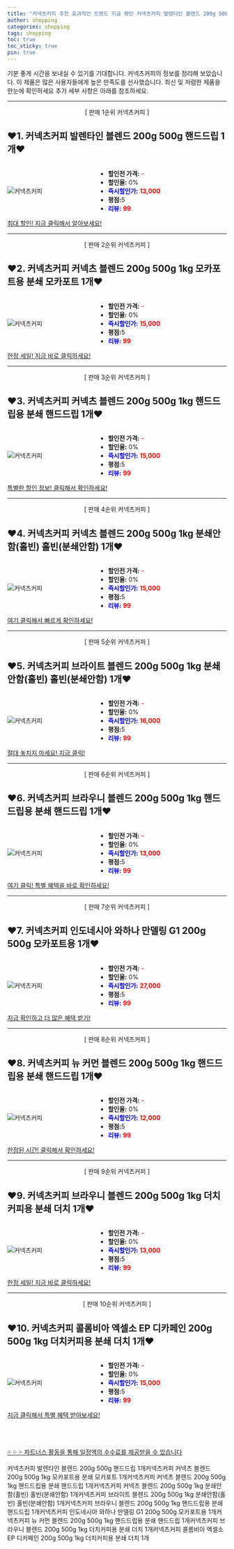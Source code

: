 ```yaml
---
title: "커넥츠커피 추천 효과적인 트렌드 지금 확인 커넥츠커피 발렌타인 블렌드 200g 500g"
author: shopping
categories: shopping
tags: shopping
toc: true
toc_sticky: true
pin: true
---
```

기분 좋게 시간을 보내실 수 있기를 기대합니다. 커넥츠커피의 정보를 정리해 보았습니다. 이 제품은 많은 사용자들에게 높은 만족도를 선사했습니다. 최신 및 저렴한 제품을 한눈에 확인하세요 추가 세부 사항은 아래를 참조하세요.

---
<p class="toplist" style="margin: 0 auto; display: block; width: fit-content;">[ 판매 1순위 커넥츠커피 ]</p>

<h2><strong>❤️1. 커넥츠커피 발렌타인 블렌드 200g 500g 핸드드립 1개❤️</strong></h2>

<div style="display: flex; align-items: center;">
    <div style="flex: 0.4;">
        <img src="https://thumbnail6.coupangcdn.com/thumbnails/remote/230x230ex/image/vendor_inventory/c959/1bbd11c1715001486de5f7d7b085523175e49d6c590c1007241c3b279236.jpg" alt="커넥츠커피" style="max-width: 100%;">
    </div>
    <div style="flex: 0.6; margin-left: 10px;">
        <ul>
            <li><strong>할인전 가격:</strong> <del style="color: red;">-</del></li>
            <li><strong>할인율:</strong> 0%</li>
            <li><span style='color:blue'><strong>즉시할인가:</strong></span> <span style='color:red'><strong>13,000</strong></span></li>
            <li><strong>평점:</strong>5</li>
            <li><span style='color:blue'><strong>리뷰:</strong></span> <span style='color:red'><strong>99</strong></span></li>
        </ul>
    </div>
</div>
<div class="center">
    <a href="https://selin100587.github.io?lptag=AF9450613&subid=githubio&pageKey=7733066701&traceid=V0-153&itemId=20784900263&vendorItemId=87854611553" class="myButton">
        최대 할인! 지금 클릭해서 알아보세요!
    </a>
</div>


---
<p class="toplist" style="margin: 0 auto; display: block; width: fit-content;">[ 판매 2순위 커넥츠커피 ]</p>

<h2><strong>❤️2. 커넥츠커피 커넥츠 블렌드 200g 500g 1kg 모카포트용 분쇄 모카포트 1개❤️</strong></h2>

<div style="display: flex; align-items: center;">
    <div style="flex: 0.4;">
        <img src="https://thumbnail8.coupangcdn.com/thumbnails/remote/230x230ex/image/vendor_inventory/e739/731a43bdd8e20a8d0a7358cf3a5c5d7039fd2985340504733fde400f3436.jpg" alt="커넥츠커피" style="max-width: 100%;">
    </div>
    <div style="flex: 0.6; margin-left: 10px;">
        <ul>
            <li><strong>할인전 가격:</strong> <del style="color: red;">-</del></li>
            <li><strong>할인율:</strong> 0%</li>
            <li><span style='color:blue'><strong>즉시할인가:</strong></span> <span style='color:red'><strong>15,000</strong></span></li>
            <li><strong>평점:</strong>5</li>
            <li><span style='color:blue'><strong>리뷰:</strong></span> <span style='color:red'><strong>99</strong></span></li>
        </ul>
    </div>
</div>
<div class="center">
    <a href="https://selin100587.github.io?lptag=AF9450613&subid=githubio&pageKey=8220203739&traceid=V0-153&itemId=23624696616&vendorItemId=90650243176" class="myButton">
        한정 세일! 지금 바로 클릭하세요!
    </a>
</div>


---
<p class="toplist" style="margin: 0 auto; display: block; width: fit-content;">[ 판매 3순위 커넥츠커피 ]</p>

<h2><strong>❤️3. 커넥츠커피 커넥츠 블렌드 200g 500g 1kg 핸드드립용 분쇄 핸드드립 1개❤️</strong></h2>

<div style="display: flex; align-items: center;">
    <div style="flex: 0.4;">
        <img src="https://thumbnail8.coupangcdn.com/thumbnails/remote/230x230ex/image/vendor_inventory/e739/731a43bdd8e20a8d0a7358cf3a5c5d7039fd2985340504733fde400f3436.jpg" alt="커넥츠커피" style="max-width: 100%;">
    </div>
    <div style="flex: 0.6; margin-left: 10px;">
        <ul>
            <li><strong>할인전 가격:</strong> <del style="color: red;">-</del></li>
            <li><strong>할인율:</strong> 0%</li>
            <li><span style='color:blue'><strong>즉시할인가:</strong></span> <span style='color:red'><strong>15,000</strong></span></li>
            <li><strong>평점:</strong>5</li>
            <li><span style='color:blue'><strong>리뷰:</strong></span> <span style='color:red'><strong>99</strong></span></li>
        </ul>
    </div>
</div>
<div class="center">
    <a href="https://selin100587.github.io?lptag=AF9450613&subid=githubio&pageKey=8220203739&traceid=V0-153&itemId=23624696618&vendorItemId=90650243191" class="myButton">
        특별한 할인 정보! 클릭해서 확인하세요!
    </a>
</div>


---
<p class="toplist" style="margin: 0 auto; display: block; width: fit-content;">[ 판매 4순위 커넥츠커피 ]</p>

<h2><strong>❤️4. 커넥츠커피 커넥츠 블렌드 200g 500g 1kg 분쇄안함(홀빈) 홀빈(분쇄안함) 1개❤️</strong></h2>

<div style="display: flex; align-items: center;">
    <div style="flex: 0.4;">
        <img src="https://thumbnail8.coupangcdn.com/thumbnails/remote/230x230ex/image/vendor_inventory/e739/731a43bdd8e20a8d0a7358cf3a5c5d7039fd2985340504733fde400f3436.jpg" alt="커넥츠커피" style="max-width: 100%;">
    </div>
    <div style="flex: 0.6; margin-left: 10px;">
        <ul>
            <li><strong>할인전 가격:</strong> <del style="color: red;">-</del></li>
            <li><strong>할인율:</strong> 0%</li>
            <li><span style='color:blue'><strong>즉시할인가:</strong></span> <span style='color:red'><strong>15,000</strong></span></li>
            <li><strong>평점:</strong>5</li>
            <li><span style='color:blue'><strong>리뷰:</strong></span> <span style='color:red'><strong>99</strong></span></li>
        </ul>
    </div>
</div>
<div class="center">
    <a href="https://selin100587.github.io?lptag=AF9450613&subid=githubio&pageKey=8220203739&traceid=V0-153&itemId=23624696622&vendorItemId=90650243214" class="myButton">
        여기 클릭해서 빠르게 확인하세요!
    </a>
</div>


---
<p class="toplist" style="margin: 0 auto; display: block; width: fit-content;">[ 판매 5순위 커넥츠커피 ]</p>

<h2><strong>❤️5. 커넥츠커피 브라이트 블렌드 200g 500g 1kg 분쇄안함(홀빈) 홀빈(분쇄안함) 1개❤️</strong></h2>

<div style="display: flex; align-items: center;">
    <div style="flex: 0.4;">
        <img src="https://thumbnail9.coupangcdn.com/thumbnails/remote/230x230ex/image/vendor_inventory/e852/fca97304f9ceba80a3d57bf3e9e8cb3e74c0545b02a876452fba4ed8944a.jpg" alt="커넥츠커피" style="max-width: 100%;">
    </div>
    <div style="flex: 0.6; margin-left: 10px;">
        <ul>
            <li><strong>할인전 가격:</strong> <del style="color: red;">-</del></li>
            <li><strong>할인율:</strong> 0%</li>
            <li><span style='color:blue'><strong>즉시할인가:</strong></span> <span style='color:red'><strong>16,000</strong></span></li>
            <li><strong>평점:</strong>5</li>
            <li><span style='color:blue'><strong>리뷰:</strong></span> <span style='color:red'><strong>99</strong></span></li>
        </ul>
    </div>
</div>
<div class="center">
    <a href="https://selin100587.github.io?lptag=AF9450613&subid=githubio&pageKey=8219846444&traceid=V0-153&itemId=23623122706&vendorItemId=90648690069" class="myButton">
        절대 놓치지 마세요! 지금 클릭!
    </a>
</div>


---
<p class="toplist" style="margin: 0 auto; display: block; width: fit-content;">[ 판매 6순위 커넥츠커피 ]</p>

<h2><strong>❤️6. 커넥츠커피 브라우니 블렌드 200g 500g 1kg 핸드드립용 분쇄 핸드드립 1개❤️</strong></h2>

<div style="display: flex; align-items: center;">
    <div style="flex: 0.4;">
        <img src="https://thumbnail10.coupangcdn.com/thumbnails/remote/230x230ex/image/vendor_inventory/4e16/399716651ca9c9c968ee75c78ec1ee5d281d3a08fbd2f72e379026d0bb4c.jpg" alt="커넥츠커피" style="max-width: 100%;">
    </div>
    <div style="flex: 0.6; margin-left: 10px;">
        <ul>
            <li><strong>할인전 가격:</strong> <del style="color: red;">-</del></li>
            <li><strong>할인율:</strong> 0%</li>
            <li><span style='color:blue'><strong>즉시할인가:</strong></span> <span style='color:red'><strong>13,000</strong></span></li>
            <li><strong>평점:</strong>5</li>
            <li><span style='color:blue'><strong>리뷰:</strong></span> <span style='color:red'><strong>99</strong></span></li>
        </ul>
    </div>
</div>
<div class="center">
    <a href="https://selin100587.github.io?lptag=AF9450613&subid=githubio&pageKey=8220203572&traceid=V0-153&itemId=23624696007&vendorItemId=90650242452" class="myButton">
        여기 클릭! 특별 혜택을 바로 확인하세요!
    </a>
</div>


---
<p class="toplist" style="margin: 0 auto; display: block; width: fit-content;">[ 판매 7순위 커넥츠커피 ]</p>

<h2><strong>❤️7. 커넥츠커피 인도네시아 와하나 만델링 G1 200g 500g 모카포트용 1개❤️</strong></h2>

<div style="display: flex; align-items: center;">
    <div style="flex: 0.4;">
        <img src="https://thumbnail7.coupangcdn.com/thumbnails/remote/230x230ex/image/vendor_inventory/9932/4e643733f801fb1d8f43a8f9ebb26207d9a13a055d3c64afe4cc623c1403.jpg" alt="커넥츠커피" style="max-width: 100%;">
    </div>
    <div style="flex: 0.6; margin-left: 10px;">
        <ul>
            <li><strong>할인전 가격:</strong> <del style="color: red;">-</del></li>
            <li><strong>할인율:</strong> 0%</li>
            <li><span style='color:blue'><strong>즉시할인가:</strong></span> <span style='color:red'><strong>27,000</strong></span></li>
            <li><strong>평점:</strong>5</li>
            <li><span style='color:blue'><strong>리뷰:</strong></span> <span style='color:red'><strong>99</strong></span></li>
        </ul>
    </div>
</div>
<div class="center">
    <a href="https://selin100587.github.io?lptag=AF9450613&subid=githubio&pageKey=7733057353&traceid=V0-153&itemId=20784846993&vendorItemId=89520808053" class="myButton">
        지금 확인하고 더 많은 혜택 받기!
    </a>
</div>


---
<p class="toplist" style="margin: 0 auto; display: block; width: fit-content;">[ 판매 8순위 커넥츠커피 ]</p>

<h2><strong>❤️8. 커넥츠커피 뉴 커먼 블렌드 200g 500g 1kg 핸드드립용 분쇄 핸드드립 1개❤️</strong></h2>

<div style="display: flex; align-items: center;">
    <div style="flex: 0.4;">
        <img src="https://thumbnail6.coupangcdn.com/thumbnails/remote/230x230ex/image/vendor_inventory/4e95/7888ff418247082c49382a6843755af730b30380477c2104f2aaa2823537.jpg" alt="커넥츠커피" style="max-width: 100%;">
    </div>
    <div style="flex: 0.6; margin-left: 10px;">
        <ul>
            <li><strong>할인전 가격:</strong> <del style="color: red;">-</del></li>
            <li><strong>할인율:</strong> 0%</li>
            <li><span style='color:blue'><strong>즉시할인가:</strong></span> <span style='color:red'><strong>12,000</strong></span></li>
            <li><strong>평점:</strong>5</li>
            <li><span style='color:blue'><strong>리뷰:</strong></span> <span style='color:red'><strong>99</strong></span></li>
        </ul>
    </div>
</div>
<div class="center">
    <a href="https://selin100587.github.io?lptag=AF9450613&subid=githubio&pageKey=8220203666&traceid=V0-153&itemId=23624696303&vendorItemId=90650242756" class="myButton">
        한정된 시간! 클릭해서 확인하세요!
    </a>
</div>


---
<p class="toplist" style="margin: 0 auto; display: block; width: fit-content;">[ 판매 9순위 커넥츠커피 ]</p>

<h2><strong>❤️9. 커넥츠커피 브라우니 블렌드 200g 500g 1kg 더치커피용 분쇄 더치 1개❤️</strong></h2>

<div style="display: flex; align-items: center;">
    <div style="flex: 0.4;">
        <img src="https://thumbnail10.coupangcdn.com/thumbnails/remote/230x230ex/image/vendor_inventory/4e16/399716651ca9c9c968ee75c78ec1ee5d281d3a08fbd2f72e379026d0bb4c.jpg" alt="커넥츠커피" style="max-width: 100%;">
    </div>
    <div style="flex: 0.6; margin-left: 10px;">
        <ul>
            <li><strong>할인전 가격:</strong> <del style="color: red;">-</del></li>
            <li><strong>할인율:</strong> 0%</li>
            <li><span style='color:blue'><strong>즉시할인가:</strong></span> <span style='color:red'><strong>13,000</strong></span></li>
            <li><strong>평점:</strong>5</li>
            <li><span style='color:blue'><strong>리뷰:</strong></span> <span style='color:red'><strong>99</strong></span></li>
        </ul>
    </div>
</div>
<div class="center">
    <a href="https://selin100587.github.io?lptag=AF9450613&subid=githubio&pageKey=8220203572&traceid=V0-153&itemId=23624695994&vendorItemId=90650242391" class="myButton">
        한정 세일! 지금 바로 클릭하세요!
    </a>
</div>


---
<p class="toplist" style="margin: 0 auto; display: block; width: fit-content;">[ 판매 10순위 커넥츠커피 ]</p>

<h2><strong>❤️10. 커넥츠커피 콜롬비아 엑셀소 EP 디카페인 200g 500g 1kg 더치커피용 분쇄 더치 1개❤️</strong></h2>

<div style="display: flex; align-items: center;">
    <div style="flex: 0.4;">
        <img src="https://thumbnail9.coupangcdn.com/thumbnails/remote/230x230ex/image/vendor_inventory/9a04/6a668058c1e5478b3454ffc59c85e5781023df4ac91c619d681d9bbb94c2.jpg" alt="커넥츠커피" style="max-width: 100%;">
    </div>
    <div style="flex: 0.6; margin-left: 10px;">
        <ul>
            <li><strong>할인전 가격:</strong> <del style="color: red;">-</del></li>
            <li><strong>할인율:</strong> 0%</li>
            <li><span style='color:blue'><strong>즉시할인가:</strong></span> <span style='color:red'><strong>15,000</strong></span></li>
            <li><strong>평점:</strong>5</li>
            <li><span style='color:blue'><strong>리뷰:</strong></span> <span style='color:red'><strong>99</strong></span></li>
        </ul>
    </div>
</div>
<div class="center">
    <a href="https://selin100587.github.io?lptag=AF9450613&subid=githubio&pageKey=8220052250&traceid=V0-153&itemId=23624174059&vendorItemId=90649730813" class="myButton">
        지금 클릭해서 특별 혜택 받아보세요!
    </a>
</div>

<br><br><br>[💦 💦 💦 파트너스 활동을 통해 일정액의 수수료를 제공받을 수 있습니다](https://link.coupang.com/a/bcpT2c)<br><br>커넥츠커피 발렌타인 블렌드 200g 500g 핸드드립 1개커넥츠커피 커넥츠 블렌드 200g 500g 1kg 모카포트용 분쇄 모카포트 1개커넥츠커피 커넥츠 블렌드 200g 500g 1kg 핸드드립용 분쇄 핸드드립 1개커넥츠커피 커넥츠 블렌드 200g 500g 1kg 분쇄안함(홀빈) 홀빈(분쇄안함) 1개커넥츠커피 브라이트 블렌드 200g 500g 1kg 분쇄안함(홀빈) 홀빈(분쇄안함) 1개커넥츠커피 브라우니 블렌드 200g 500g 1kg 핸드드립용 분쇄 핸드드립 1개커넥츠커피 인도네시아 와하나 만델링 G1 200g 500g 모카포트용 1개커넥츠커피 뉴 커먼 블렌드 200g 500g 1kg 핸드드립용 분쇄 핸드드립 1개커넥츠커피 브라우니 블렌드 200g 500g 1kg 더치커피용 분쇄 더치 1개커넥츠커피 콜롬비아 엑셀소 EP 디카페인 200g 500g 1kg 더치커피용 분쇄 더치 1개